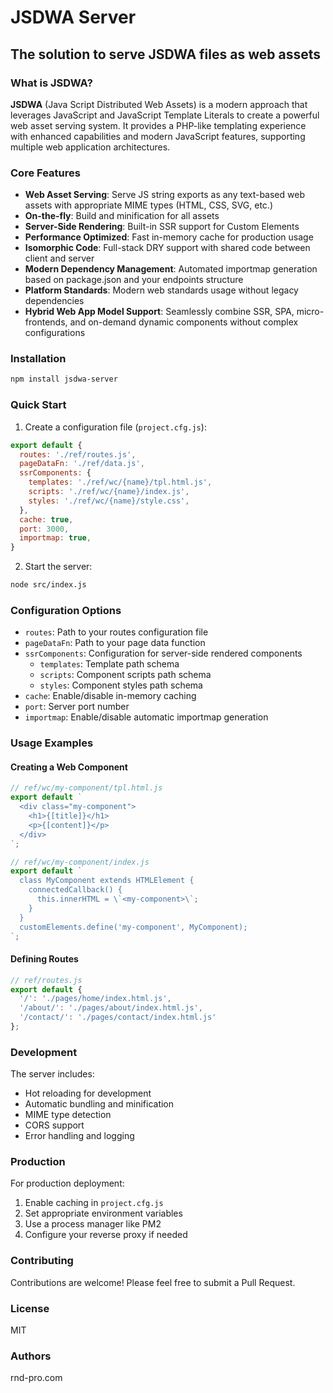 # JSDWA Server

## The solution to serve JSDWA files as web assets

### What is JSDWA?

**JSDWA** (Java Script Distributed Web Assets) is a modern approach that leverages JavaScript and JavaScript Template Literals to create a powerful web asset serving system. It provides a PHP-like templating experience with enhanced capabilities and modern JavaScript features, supporting multiple web application architectures.

### Core Features

- **Web Asset Serving**: Serve JS string exports as any text-based web assets with appropriate MIME types (HTML, CSS, SVG, etc.)
- **On-the-fly**: Build and minification for all assets
- **Server-Side Rendering**: Built-in SSR support for Custom Elements
- **Performance Optimized**: Fast in-memory cache for production usage
- **Isomorphic Code**: Full-stack DRY support with shared code between client and server
- **Modern Dependency Management**: Automated importmap generation based on package.json and your endpoints structure
- **Platform Standards**: Modern web standards usage without legacy dependencies
- **Hybrid Web App Model Support**: Seamlessly combine SSR, SPA, micro-frontends, and on-demand dynamic components without complex configurations

### Installation

```bash
npm install jsdwa-server
```

### Quick Start

1. Create a configuration file (`project.cfg.js`):
```javascript
export default {
  routes: './ref/routes.js',
  pageDataFn: './ref/data.js',
  ssrComponents: {
    templates: './ref/wc/{name}/tpl.html.js',
    scripts: './ref/wc/{name}/index.js',
    styles: './ref/wc/{name}/style.css',
  },
  cache: true,
  port: 3000,
  importmap: true,
}
```

2. Start the server:
```bash
node src/index.js
```

### Configuration Options

- `routes`: Path to your routes configuration file
- `pageDataFn`: Path to your page data function
- `ssrComponents`: Configuration for server-side rendered components
  - `templates`: Template path schema
  - `scripts`: Component scripts path schema
  - `styles`: Component styles path schema
- `cache`: Enable/disable in-memory caching
- `port`: Server port number
- `importmap`: Enable/disable automatic importmap generation

### Usage Examples

#### Creating a Web Component

```javascript
// ref/wc/my-component/tpl.html.js
export default `
  <div class="my-component">
    <h1>{[title]}</h1>
    <p>{[content]}</p>
  </div>
`;

// ref/wc/my-component/index.js
export default `
  class MyComponent extends HTMLElement {
    connectedCallback() {
      this.innerHTML = \`<my-component>\`;
    }
  }
  customElements.define('my-component', MyComponent);
`;
```

#### Defining Routes

```javascript
// ref/routes.js
export default {
  '/': './pages/home/index.html.js',
  '/about/': './pages/about/index.html.js',
  '/contact/': './pages/contact/index.html.js'
};
```

### Development

The server includes:
- Hot reloading for development
- Automatic bundling and minification
- MIME type detection
- CORS support
- Error handling and logging

### Production

For production deployment:
1. Enable caching in `project.cfg.js`
2. Set appropriate environment variables
3. Use a process manager like PM2
4. Configure your reverse proxy if needed

### Contributing

Contributions are welcome! Please feel free to submit a Pull Request.

### License

MIT

### Authors

rnd-pro.com